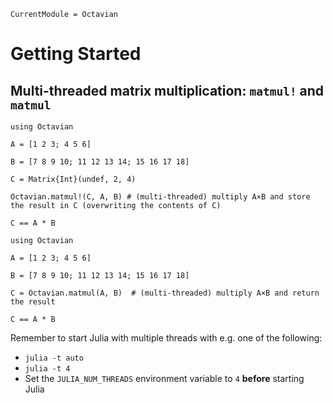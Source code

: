 ```@meta
CurrentModule = Octavian
```

# Getting Started

## Multi-threaded matrix multiplication: `matmul!` and `matmul`

```@repl
using Octavian

A = [1 2 3; 4 5 6]

B = [7 8 9 10; 11 12 13 14; 15 16 17 18]

C = Matrix{Int}(undef, 2, 4)

Octavian.matmul!(C, A, B) # (multi-threaded) multiply A×B and store the result in C (overwriting the contents of C)

C == A * B
```

```@repl
using Octavian

A = [1 2 3; 4 5 6]

B = [7 8 9 10; 11 12 13 14; 15 16 17 18]

C = Octavian.matmul(A, B)  # (multi-threaded) multiply A×B and return the result

C == A * B
```

Remember to start Julia with multiple threads with e.g. one of the following:
- `julia -t auto`
- `julia -t 4`
- Set the `JULIA_NUM_THREADS` environment variable to `4` **before** starting Julia
